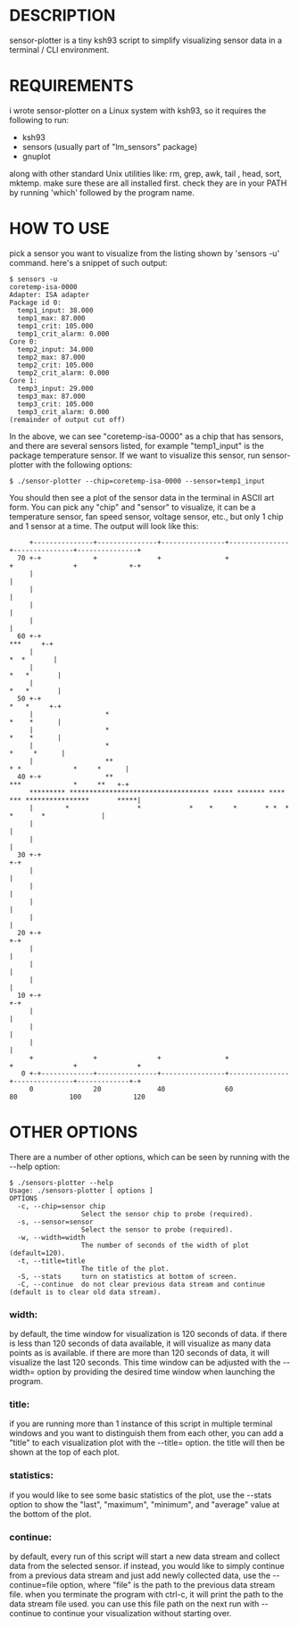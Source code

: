# DESCRIPTION
sensor-plotter is a tiny ksh93 script to simplify visualizing sensor data in a terminal / CLI environment.

# REQUIREMENTS
i wrote sensor-plotter on a Linux system with ksh93, so it requires the following to run:

- ksh93
- sensors (usually part of "lm_sensors" package)
- gnuplot

along with other standard Unix utilities like: rm, grep, awk, tail , head, sort, mktemp. make sure these are all installed first. check they are in your PATH by running 'which' followed by the program name.

# HOW TO USE
pick a sensor you want to visualize from the listing shown by 'sensors -u' command. here's a snippet of such output:
```
$ sensors -u
coretemp-isa-0000
Adapter: ISA adapter
Package id 0:
  temp1_input: 38.000
  temp1_max: 87.000
  temp1_crit: 105.000
  temp1_crit_alarm: 0.000
Core 0:
  temp2_input: 34.000
  temp2_max: 87.000
  temp2_crit: 105.000
  temp2_crit_alarm: 0.000
Core 1:
  temp3_input: 29.000
  temp3_max: 87.000
  temp3_crit: 105.000
  temp3_crit_alarm: 0.000
(remainder of output cut off)
```

In the above, we can see "coretemp-isa-0000" as a chip that has sensors, and there are several sensors listed, for example "temp1_input" is the package temperature sensor. If we want to visualize this sensor, run sensor-plotter with the following options:
```
$ ./sensor-plotter --chip=coretemp-isa-0000 --sensor=temp1_input
```
You should then see a plot of the sensor data in the terminal in ASCII art form. You can pick any "chip" and "sensor" to visualize, it can be a temperature sensor, fan speed sensor, voltage sensor, etc., but only 1 chip and 1 sensor at a time. The output will look like this:

```
     +---------------+---------------+----------------+---------------+---------------+---------------+   
  70 +-+             +               +                +               +               +             +-+   
     |                                                                                                |   
     |                                                                                                |   
     |                                                                                                |   
     |                                                                                                |   
  60 +-+                                                                                    ***     +-+   
     |                                                                                     *  *       |   
     |                                                                                    *   *       |   
     |                                                                                    *   *       |   
  50 +-+                                                                                  *   *     +-+   
     |                  *                                                                 *    *      |   
     |                  *                                                                 *    *      |   
     |                  *                                                                *     *      |   
     |                  **                                               * *             *     *      |   
  40 +-+                **                                               ***             *     **   +-+   
     ********* *********************************** ***** ******* **** *** ****************       *****|   
     |        *                 *            *    *     *       * *  *         *       *              |   
     |                                                                                                |   
     |                                                                                                |   
  30 +-+                                                                                            +-+   
     |                                                                                                |   
     |                                                                                                |   
     |                                                                                                |   
     |                                                                                                |   
  20 +-+                                                                                            +-+   
     |                                                                                                |   
     |                                                                                                |   
     |                                                                                                |   
  10 +-+                                                                                            +-+   
     |                                                                                                |   
     |                                                                                                |   
     |                                                                                                |   
     +               +               +                +               +               +               +   
   0 +-+-------------+---------------+----------------+---------------+---------------+-------------+-+   
     0               20              40               60              80             100             120  
```

# OTHER OPTIONS
There are a number of other options, which can be seen by running with the --help option:
```
$ ./sensors-plotter --help
Usage: ./sensors-plotter [ options ]
OPTIONS
  -c, --chip=sensor chip
                  Select the sensor chip to probe (required).
  -s, --sensor=sensor
                  Select the sensor to probe (required).
  -w, --width=width
                  The number of seconds of the width of plot (default=120).
  -t, --title=title
                  The title of the plot.
  -S, --stats     turn on statistics at bottom of screen.
  -C, --continue  do not clear previous data stream and continue (default is to clear old data stream).
```

### width: 
by default, the time window for visualization is 120 seconds of data. if there is less than 120 seconds of data available, it will visualize as many data points as is available. if there are more than 120 seconds of data, it will visualize the last 120 seconds. This time window can be adjusted with the --width= option by providing the desired time window when launching the program.

### title:
if you are running more than 1 instance of this script in multiple terminal windows and you want to distinguish them from each other, you can add a "title" to each visualization plot with the --title= option. the title will then be shown at the top of each plot.

### statistics:
if you would like to see some basic statistics of the plot, use the --stats option to show the "last", "maximum", "minimum", and "average" value at the bottom of the plot.

### continue:
by default, every run of this script will start a new data stream and collect data from the selected sensor. if instead, you would like to simply continue from a previous data stream and just add newly collected data, use the --continue=file option, where "file" is the path to the previous data stream file. when you terminate the program with ctrl-c, it will print the path to the data stream file used. you can use this file path on the next run with --continue to continue your visualization without starting over.
